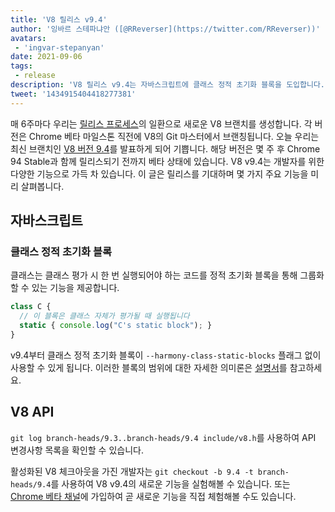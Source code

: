 ```yaml
---
title: 'V8 릴리스 v9.4'
author: '잉바르 스테파냐안 ([@RReverser](https://twitter.com/RReverser))'
avatars:
 - 'ingvar-stepanyan'
date: 2021-09-06
tags:
 - release
description: 'V8 릴리스 v9.4는 자바스크립트에 클래스 정적 초기화 블록을 도입합니다.'
tweet: '1434915404418277381'
---
```

매 6주마다 우리는 [릴리스 프로세스](https://v8.dev/docs/release-process)의 일환으로 새로운 V8 브랜치를 생성합니다. 각 버전은 Chrome 베타 마일스톤 직전에 V8의 Git 마스터에서 브랜칭됩니다. 오늘 우리는 최신 브랜치인 [V8 버전 9.4](https://chromium.googlesource.com/v8/v8.git/+log/branch-heads/9.4)를 발표하게 되어 기쁩니다. 해당 버전은 몇 주 후 Chrome 94 Stable과 함께 릴리스되기 전까지 베타 상태에 있습니다. V8 v9.4는 개발자를 위한 다양한 기능으로 가득 차 있습니다. 이 글은 릴리스를 기대하며 몇 가지 주요 기능을 미리 살펴봅니다.

<!--truncate-->
## 자바스크립트

### 클래스 정적 초기화 블록

클래스는 클래스 평가 시 한 번 실행되어야 하는 코드를 정적 초기화 블록을 통해 그룹화할 수 있는 기능을 제공합니다.

```javascript
class C {
  // 이 블록은 클래스 자체가 평가될 때 실행됩니다
  static { console.log("C's static block"); }
}
```

v9.4부터 클래스 정적 초기화 블록이 `--harmony-class-static-blocks` 플래그 없이 사용할 수 있게 됩니다. 이러한 블록의 범위에 대한 자세한 의미론은 [설명서](https://v8.dev/features/class-static-initializer-blocks)를 참고하세요.

## V8 API

`git log branch-heads/9.3..branch-heads/9.4 include/v8.h`를 사용하여 API 변경사항 목록을 확인할 수 있습니다.

활성화된 V8 체크아웃을 가진 개발자는 `git checkout -b 9.4 -t branch-heads/9.4`를 사용하여 V8 v9.4의 새로운 기능을 실험해볼 수 있습니다. 또는 [Chrome 베타 채널](https://www.google.com/chrome/browser/beta.html)에 가입하여 곧 새로운 기능을 직접 체험해볼 수도 있습니다.
